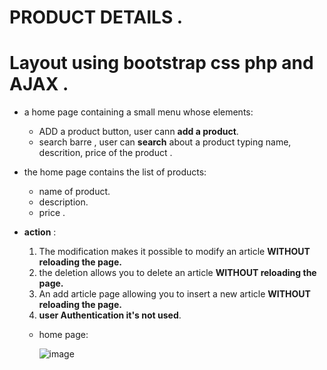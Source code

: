 # PRODUCT DETAILS .
# Layout using bootstrap css php and AJAX .

* a home page containing a small menu whose elements:

    * ADD a product button, user cann __add a product__.
    * search barre , user can __search__ about a product typing name, descrition, price of the product .

* the home page contains the list of products: 

     * name of product.
     * description.
     * price .
     
 * __action__ :     
 
      1. The modification makes it possible to modify an article __WITHOUT reloading the page.__
      2. the deletion allows you to delete an article __WITHOUT reloading the page.__
      3. An add article page allowing you to insert a new article __WITHOUT reloading the page.__
      4. __user Authentication it's not used__.
      
   * home page:   
     
     ![image](C:\Users\BLUEinfo\Desktop\1.png)
     

